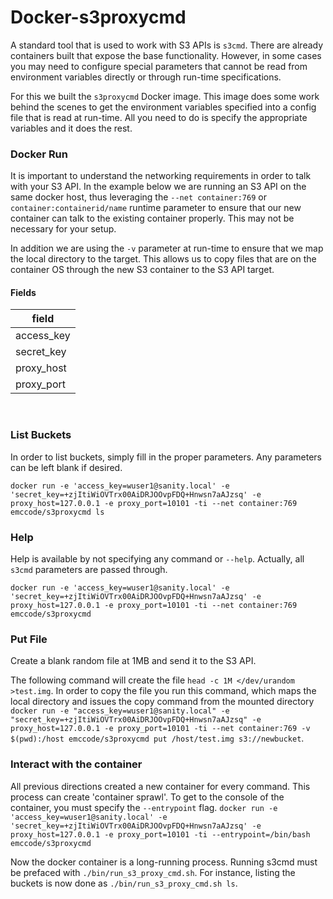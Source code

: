Docker-s3proxycmd
=================

A standard tool that is used to work with S3 APIs is ```s3cmd```.  There are already containers built that expose the base functionality.  However, in some cases you may need to configure special parameters that cannot be read from environment variables directly or through run-time specifications.

For this we built the ```s3proxycmd``` Docker image.  This image does some work behind the scenes to get the environment variables specified into a config file that is read at run-time.  All you need to do is specify the appropriate variables and it does the rest.

### Docker Run
It is important to understand the networking requirements in order to talk with your S3 API.  In the example below we are running an S3 API on the same docker host, thus leveraging the ```--net container:769``` or ```container:containerid/name``` runtime parameter to ensure that our new container can talk to the existing container properly.  This may not be necessary for your setup.

In addition we are using the ```-v``` parameter at run-time to ensure that we map the local directory to the target.  This allows us to copy files that are on the container OS through the new S3 container to the S3 API target.

#### Fields

|field|
|-----|
|access_key|
|secret_key|
|proxy_host|
|proxy_port|
<br>

### List Buckets
In order to list buckets, simply fill in the proper parameters.  Any parameters can be left blank if desired.

```docker run -e 'access_key=wuser1@sanity.local' -e 'secret_key=+zjItiWiOVTrx00AiDRJOOvpFDQ+Hnwsn7aAJzsq' -e proxy_host=127.0.0.1 -e proxy_port=10101 -ti --net container:769 emccode/s3proxycmd ls```

### Help
Help is available by not specifying any command or ```--help```.  Actually, all ```s3cmd``` parameters are passed through.

```docker run -e 'access_key=wuser1@sanity.local' -e 'secret_key=+zjItiWiOVTrx00AiDRJOOvpFDQ+Hnwsn7aAJzsq' -e proxy_host=127.0.0.1 -e proxy_port=10101 -ti --net container:769 emccode/s3proxycmd```

### Put File
Create a blank random file at 1MB and send it to the S3 API.

The following command will create the file ```head -c 1M </dev/urandom >test.img```.  In order to copy the file you run this command, which maps the local directory and issues the copy command from the mounted directory
```docker run -e "access_key=wuser1@sanity.local" -e "secret_key=+zjItiWiOVTrx00AiDRJOOvpFDQ+Hnwsn7aAJzsq" -e proxy_host=127.0.0.1 -e proxy_port=10101 -ti --net container:769 -v $(pwd):/host emccode/s3proxycmd put /host/test.img s3://newbucket```.

### Interact with the container
All previous directions created a new container for every command. This process can create 'container sprawl'. To get to the console of the container, you must specify the ```--entrypoint``` flag.
```docker run -e 'access_key=wuser1@sanity.local' -e 'secret_key=+zjItiWiOVTrx00AiDRJOOvpFDQ+Hnwsn7aAJzsq' -e proxy_host=127.0.0.1 -e proxy_port=10101 -ti --entrypoint=/bin/bash  emccode/s3proxycmd```

Now the docker container is a long-running process. Running s3cmd must be prefaced with ```./bin/run_s3_proxy_cmd.sh```. For instance, listing the buckets is now done as ```./bin/run_s3_proxy_cmd.sh ls```. 
